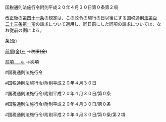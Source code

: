 国税通則法施行令附則平成２０年４月３０日第０条第２項

改正後の[第四十一条](国税通則法施行＿令附則平成２０年４月３０日第４１条第１項)の規定は、この政令の施行の日以後にする国税通則[法第百二十三条第一項](国税通則法＿＿＿＿＿第１２３条第１項)の請求について適用し、同日前にした同項の請求については、なお従前の例による。

[条(全)](国税通則法施行＿令附則平成２０年４月３０日第０条_.md)

[前項(全)←](国税通則法施行＿令附則平成２０年４月３０日第０条第１項_.md)  ~~→次項(全)~~

[前項 　 ←](国税通則法施行＿令附則平成２０年４月３０日第０条第１項.md)  ~~→次項~~



#国税通則法施行令

#国税通則法施行令/附則平成２０年４月３０日

#国税通則法施行令/附則平成２０年４月３０日/第０条

#国税通則法施行令/附則平成２０年４月３０日/第０条

#国税通則法施行令/附則平成２０年４月３０日/第０条/第２項

